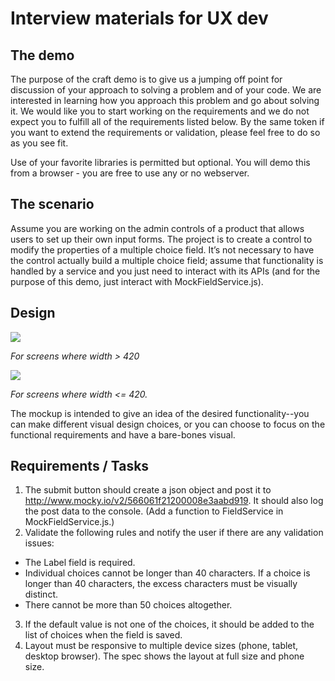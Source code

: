 # Interview materials for UX dev
## The demo
The purpose of the craft demo is to give us a jumping off point for discussion of your approach to solving a problem and of your code.  We are interested in learning how you approach this problem and go about solving it. We would like you to start working on the requirements and we do not expect you to fulfill all of the requirements listed below. By the same token if you want to extend the requirements or validation, please feel free to do so as you see fit. 

Use of your favorite libraries is permitted but optional.  You will demo this from a browser - you are free to use any or no webserver.  

## The scenario

Assume you are working on the admin controls of a product that allows users to set up their own input forms. The project is to create a control to modify the properties of a multiple choice field. It’s not necessary to have the control actually build a multiple choice field; assume that functionality is handled by a service and you just need to interact with its APIs (and for the purpose of this demo, just interact with MockFieldService.js). 

## Design
![](https://github.com/ckeswani/ux-dev-interview-materials/blob/master/spec/FieldBuilderRegular.png)

*For screens where width > 420*

![](https://github.com/ckeswani/ux-dev-interview-materials/blob/master/spec/FieldBuilderCompact.png)

*For screens where width <= 420.*

The mockup is intended to give an idea of the desired functionality--you can make different visual design choices, or you can choose to focus on the functional requirements and have a bare-bones visual.

## Requirements / Tasks 
1. The submit button should create a json object and post it to  http://www.mocky.io/v2/566061f21200008e3aabd919.  It should also log the post data to the console.  (Add a function to FieldService in MockFieldService.js.)
2. Validate the following rules and notify the user if there are any validation issues:
  * The Label field is required.
  * Individual choices cannot be longer than 40 characters. If a choice is longer than 40 characters, the excess characters must be visually distinct.
  * There cannot be more than 50 choices altogether.
3. If the default value is not one of the choices, it should be added to the list of choices when the field is saved.
4. Layout must be responsive to multiple device sizes (phone, tablet, desktop browser).  The spec shows the layout at full size and phone size.
